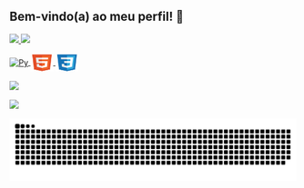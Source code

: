 ## Bem-vindo(a) ao meu perfil! 🤗

 <div>
   <a href="https://github.com/Schwann-Cell">
   <img height="180em" src="https://github-readme-stats.vercel.app/api?username=Schwann-Cell&show_icons=true&theme=synthwave&include_all_commits=true&count_private=true"/>
   <img height="180em" src="https://github-readme-stats.vercel.app/api/top-langs/?username=Schwann-Cell&layout=compact&langs_count=6&theme=tokyonight"/>

</div>
<div style="display: inline_block"><br>
  <img align="center" alt="Py" height="30" width="40" src="https://cdn.jsdelivr.net/gh/devicons/devicon/icons/python/python-original.svg">
  <img align="center" alt="HTML" height="30" width="40" src="https://raw.githubusercontent.com/devicons/devicon/master/icons/html5/html5-original.svg">
  <img align="center" alt="CSS" height="30" width="40" src="https://raw.githubusercontent.com/devicons/devicon/master/icons/css3/css3-original.svg">
</div>
 
 <br>
 
<div> 
  <a href="https://instagram.com/thiag.carve" target="_blank"><img src="https://img.shields.io/badge/-Instagram-%23E4405F?style=for-the-badge&logo=instagram&logoColor=white" target="_blank"></a>
 
 <a href="https://www.linkedin.com/in/thiago-carvalho-b0215a208/" target="_blank"><img src="https://cdn.jsdelivr.net/gh/devicons/devicon/icons/linkedin/linkedin-original.svg"/></a>
 
 
![Snake animation](https://github.com/Schwann-Cell/Schwann-Cell/blob/output/github-contribution-grid-snake.svg)
 
</div>
